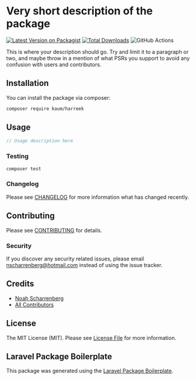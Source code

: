 # Very short description of the package

[![Latest Version on Packagist](https://img.shields.io/packagist/v/kaum/harreek.svg?style=flat-square)](https://packagist.org/packages/kaum/harreek)
[![Total Downloads](https://img.shields.io/packagist/dt/kaum/harreek.svg?style=flat-square)](https://packagist.org/packages/kaum/harreek)
![GitHub Actions](https://github.com/kaum/harreek/actions/workflows/main.yml/badge.svg)

This is where your description should go. Try and limit it to a paragraph or two, and maybe throw in a mention of what PSRs you support to avoid any confusion with users and contributors.

## Installation

You can install the package via composer:

```bash
composer require kaum/harreek
```

## Usage

```php
// Usage description here
```

### Testing

```bash
composer test
```

### Changelog

Please see [CHANGELOG](CHANGELOG.md) for more information what has changed recently.

## Contributing

Please see [CONTRIBUTING](CONTRIBUTING.md) for details.

### Security

If you discover any security related issues, please email nscharrenberg@hotmail.com instead of using the issue tracker.

## Credits

-   [Noah Scharrenberg](https://github.com/kaum)
-   [All Contributors](../../contributors)

## License

The MIT License (MIT). Please see [License File](LICENSE.md) for more information.

## Laravel Package Boilerplate

This package was generated using the [Laravel Package Boilerplate](https://laravelpackageboilerplate.com).
